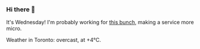 ### Hi there :wave:

It's Wednesday! I'm probably working for [this bunch](https://github.com/kohofinancial), making a service more micro.

Weather in Toronto: overcast, at +4°C.
